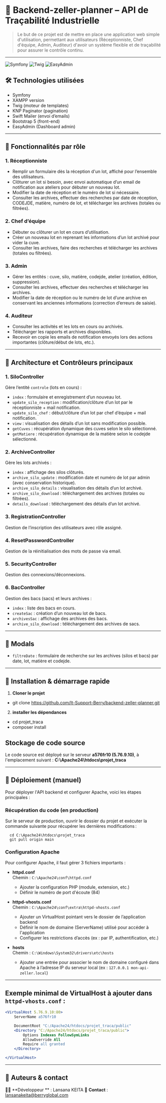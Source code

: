 # 🚀 Backend-zeller-planner – API de Traçabilité Industrielle

> Le but de ce projet est de mettre en place une application web simple d'utilisation, permettant aux utilisateurs (Réceptionniste, Chef d'équipe, Admin, Auditeur) d'avoir un système flexible et de traçabilité pour assurer le contrôle continu.

---

![Symfony](https://img.shields.io/badge/Symfony-5.4-black)
![Twig](https://img.shields.io/badge/Twing-2.12-yellow)
![EasyAdmin](https://img.shields.io/badge/EasyAdmin-3.5-blue)


## 🛠 Technologies utilisées

- Symfony
- XAMPP version 
- Twig (moteur de templates)
- KNP Paginator (pagination)
- Swift Mailer (envoi d’emails)
- Bootstrap 5 (front-end)
- EasyAdmin (Dashboard admin)
---

## 🎯 Fonctionnalités par rôle

### 1. Réceptionniste
- Remplir un formulaire dès la réception d'un lot, affiché pour l’ensemble des utilisateurs.
- Clôturer un lot si besoin, avec envoi automatique d’un email de notification aux ateliers pour débuter un nouveau lot.
- Modifier la date de réception et le numéro de lot si nécessaire.
- Consulter les archives, effectuer des recherches par date de réception, CODEJDE, matière, numéro de lot, et télécharger les archives (totales ou filtrées).

### 2. Chef d’équipe
- Débuter ou clôturer un lot en cours d’utilisation.
- Créer un nouveau lot en reprenant les informations d’un lot archivé pour vider la cuve.
- Consulter les archives, faire des recherches et télécharger les archives (totales ou filtrées).

### 3. Admin
- Gérer les entités : cuve, silo, matière, codejde, atelier (création, édition, suppression).
- Consulter les archives, effectuer des recherches et télécharger les archives.
- Modifier la date de réception ou le numéro de lot d’une archive en conservant les anciennes informations (correction d’erreurs de saisie).

### 4. Auditeur
- Consulter les activités et les lots en cours ou archivés.  
- Télécharger les rapports et archives disponibles.  
- Recevoir en copie les emails de notification envoyés lors des actions importantes (clôture/début de lots, etc.).

---

## 📂 Architecture et Contrôleurs principaux

### 1. SiloController
Gère l’entité `controle` (lots en cours) :  
- `index` : formulaire et enregistrement d’un nouveau lot.  
- `update_silo_reception` : modification/clôture d’un lot par le réceptionniste + mail notification.  
- `update_silo_chef` : début/clôture d’un lot par chef d’équipe + mail notification.  
- `view` : visualisation des détails d’un lot sans modification possible.  
- `getCuves` : récupération dynamique des cuves selon le silo sélectionné.  
- `getMatiere` : récupération dynamique de la matière selon le codejde sélectionné.

### 2. ArchiveController  
Gère les lots archivés :  
- `index` : affichage des silos clôturés.  
- `archive_silo_update` : modification date et numéro de lot par admin (avec conservation historique).  
- `archive_silo_details` : visualisation des détails d’un lot archivé.  
- `archive_silo_download` : téléchargement des archives (totales ou filtrées).  
- `details_download` : téléchargement des détails d’un lot archivé.

### 3. RegistrationController  
Gestion de l’inscription des utilisateurs avec rôle assigné.

### 4. ResetPasswordController  
Gestion de la réinitialisation des mots de passe via email.

### 5. SecurityController  
Gestion des connexions/déconnexions.

### 6. BacController  
Gestion des bacs (sacs) et leurs archives :  
- `index` : liste des bacs en cours.  
- `createSac` : création d’un nouveau lot de bacs.  
- `archivesSac` : affichage des archives des bacs.  
- `archive_silo_download` : téléchargement des archives de sacs.

---


## 📝 Modals
- `filtreDate` : formulaire de recherche sur les archives (silos et bacs) par date, lot, matière et codejde.

---

## 🔧 Installation & démarrage rapide
1. **Cloner le projet**

- git clone https://github.com/It-Support-Berry/backend-zeller-planner.git

2. **installer les dépendances**

  - cd projet_traca
  - composer install


## Stockage de code source

Le code source est déployé sur le serveur **a576fr10 (5.76.9.10)**, à l'emplacement suivant : **C:\Apache24\htdocs\projet_traca**

---

## 🚀 Déploiement (manuel)

Pour déployer l'API backend et configurer Apache, voici les étapes principales :

### Récupération du code (en production)

Sur le serveur de production, ouvrir le dossier du projet et exécuter la commande suivante pour récupérer les dernières modifications :

```
  cd C:\Apache24\htdocs\projet_traca
  git pull origin main

```

### Configuration Apache

Pour configurer Apache, il faut gérer 3 fichiers importants :

- **httpd.conf**  
  Chemin : `C:\Apache24\conf\httpd.conf`  
  - Ajouter la configuration PHP (module, extension, etc.)  
  - Définir le numéro de port d'écoute (84)  

- **httpd-vhosts.conf**  
  Chemin : `C:\Apache24\conf\extra\httpd-vhosts.conf`  
  - Ajouter un VirtualHost pointant vers le dossier de l’application backend  
  - Définir le nom de domaine (ServerName) utilisé pour accéder à l'application  
  - Configurer les restrictions d’accès (ex : par IP, authentification, etc.)  

- **hosts**  
  Chemin : `C:\Windows\System32\drivers\etc\hosts`  
  - Ajouter une entrée pour associer le nom de domaine configuré dans Apache à l’adresse IP du serveur local (ex : `127.0.0.1 mon-api-zeller.local`)

---

## Exemple minimal de VirtualHost à ajouter dans `httpd-vhosts.conf` :

```apache
<VirtualHost 5.76.9.10:80>
    ServerName a576fr10

    DocumentRoot "C:/Apache24/htdocs/projet_traca/public"
    <Directory "C:/Apache24/htdocs/projet_traca/public">
        Options Indexes FollowSymLinks
        AllowOverride All
        Require all granted
    </Directory>

</VirtualHost>

```

---

## 👤 Auteurs & contact

🧑‍💻 **Développeur ** : Lansana KEITA
📧 **Contact** : [lansanakeita@berryglobal.com](mailto:lansanakeita@berryglobal.com)  